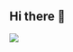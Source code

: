## Hi there 👋

<img src="https://www.google.com/url?sa=i&url=https%3A%2F%2Fpt.stackoverflow.com%2Fquestions%2F414727%2Fcomo-apagar-um-reposit%25C3%25B3rio-existente-com-git&psig=AOvVaw0tWNLfk9SXfoYqLheJefhX&ust=1718312335302000&source=images&cd=vfe&opi=89978449&ved=0CBIQjRxqFwoTCMD3l8L61oYDFQAAAAAdAAAAABAE">
